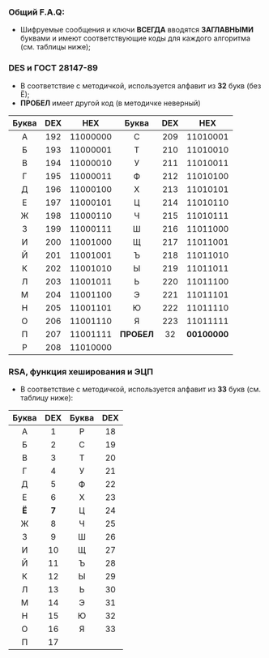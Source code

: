 ### Общий F.A.Q:
- Шифруемые сообщения и ключи **ВСЕГДА** вводятся **ЗАГЛАВНЫМИ** буквами и имеют соответствующие коды для каждого алгоритма (см. таблицы ниже);

### DES и ГОСТ 28147-89
- В соответствие с методичкой, используется алфавит из **32** букв (без Ё);
- **ПРОБЕЛ** имеет другой код (в методичке неверный)

|  Буква |DEX   |HEX   | Буква| DEX  |HEX|
| :-----------: | :------------: | :------------: | :------------: | :------------: | :------------: |
| А  |  192 | 11000000  |С |  209 | 11010001  |
|   Б|   193|  11000001 | Т|  210 |  11010010 |
|   В|  194 |  11000010 | У|  211 |  11010011 |
|   Г|  195 |  11000011 | Ф|  212 |  11010100 |
|  Д |  196 |  11000100 | Х|  213 | 11010101 |
| Е  |   197|  11000101 | Ц|  214 | 11010110  |
|   Ж|  198 |  11000110 | Ч| 215 |  11010111 |
|   З|   199|   11000111| Ш| 216  | 11011000  |
|   И|  200 | 11001000  | Щ| 217  |  11011001 |
|   Й|   201| 11001001  | Ъ| 218  | 11011010  |
|   К|   202|  11001010 | Ы|219  |   11011011|
|   Л|   203|  11001011 | Ь|   220| 11011100  |
|   М|   204|  11001100 | Э|   221|  11011101 |
|   Н|  205 | 11001101 | Ю|   222| 11011110  |
|   О|   206|  11001110 | Я|   223|   11011111|
|   П|  207 |  11001111 | **ПРОБЕЛ**| 32|  **00100000**|
| Р| 208| 11010000 |

### RSA, функция хеширования и ЭЦП
- В соответствие с методичкой, используется алфавит из **33** букв (см. таблицу ниже):

|  Буква |DEX   | Буква| DEX  |
| :------------: | :------------: | :------------: | :------------: |
| А  |  1 | Р |  18 |
|   Б|   2|  С|  19 |
|   В|  3 |   Т|  20 |
|   Г|  4 |   У|  21 |
|  Д |  5 |   Ф|  22 |
| Е  |   6|   Х|  23 |
|   **Ё**|  **7** |   Ц| 24 |
|   Ж|   8|  Ч| 25  |
|   З|  9 |Ш| 26  |
|   И|   10| Щ| 27  |
|   Й|   11|   Ъ|28  |
|   К|   12|   Ы|   29|
|   Л|   13|   Ь|   30|
|   М|  14 |  Э|   31|
|   Н|   15|   Ю|   32|
|   О|  16 |   Я| 33|
| П| 17|
